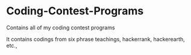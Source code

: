 # Coding-Contest-Programs
Contains all of my coding contest programs

It contains codings from six phrase teachings, hackerrank, hackerearth, etc.,
